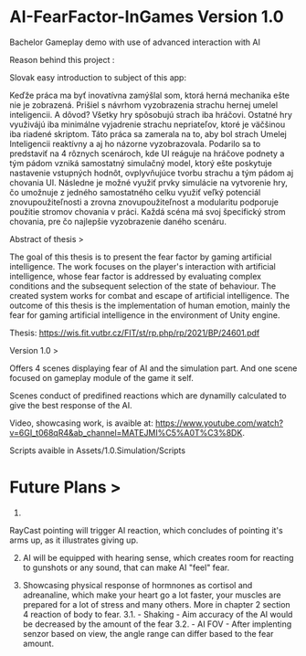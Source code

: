 # AI-FearFactor-InGames Version 1.0
Bachelor Gameplay demo with use of advanced interaction with AI

Reason behind this project :

Slovak easy introduction to subject of this app:

Keďže práca ma byť inovatívna zamýšlal som, ktorá herná mechanika ešte nie je zobrazená. Prišiel s návrhom vyzobrazenia strachu hernej umelel inteligencii. A dôvod? Všetky hry spôsobujú strach iba hráčovi. Ostatné hry využivájú iba minimálne vyjadrenie strachu nepriateľov, ktoré je väčšinou iba riadené skriptom.
Táto práca sa zamerala na to, aby bol strach Umelej Inteligencii reaktívny a aj ho názorne vyzobrazovala. Podarilo sa to predstaviť na 4 rôznych scenároch, kde UI reáguje na hráčove podnety a tým pádom vzniká samostatný simulačný model, ktorý ešte poskytuje nastavenie vstupných hodnôt, ovplyvňujúce tvorbu strachu a tým pádom aj chovania UI. Následne je možné využiť prvky simulácie na vytvorenie hry, čo umožnuje z jedného samostatného celku využiť veľký potenciál znovupoužiteľnosti a zrovna znovupoužiteľnost a modularitu podporuje použitie stromov chovania v práci. Každá scéna má svoj špecifický strom chovania, pre čo najlepšie vyzobrazenie daného scenáru.


Abstract of thesis >

The goal of this thesis is to present the fear factor by gaming artificial intelligence. The work focuses on the player's interaction with artificial intelligence, whose fear factor is addressed by evaluating complex conditions and the subsequent selection of the state of behaviour. The created system works for combat and escape of artificial intelligence. The outcome of this thesis is the implementation of human emotion, mainly the fear for gaming artificial intelligence in the environment of Unity engine.

Thesis: https://wis.fit.vutbr.cz/FIT/st/rp.php/rp/2021/BP/24601.pdf

Version 1.0 >

Offers 4 scenes displaying fear of AI and the simulation part. And one scene focused on gameplay module of the game it self.

Scenes conduct of predifined reactions which are dynamilly calculated to give the best response of the AI.

Video, showcasing work, is avaible at: https://www.youtube.com/watch?v=6GI_t068qR4&ab_channel=MATEJMI%C5%A0T%C3%8DK.

Scripts avaible in Assets/1.0.Simulation/Scripts

# Future Plans >

1.
RayCast pointing will trigger AI reaction, which concludes of pointing it's arms up, as it illustrates giving up.

2. AI will be equipped with hearing sense, which creates room for reacting to gunshots or any sound, that can make AI "feel" fear.

3. Showcasing physical response of hormnones as cortisol and adreanaline, which make your heart go a lot faster, your muscles are prepared for a lot of stress and many others. More in chapter 2 section 4 reaction of body to fear. 
  3.1. - Shaking - Aim accuracy of the AI would be decreased by the amount of the fear
  3.2. - AI FOV - After implenting senzor based on view, the angle range can differ based to the fear amount.
